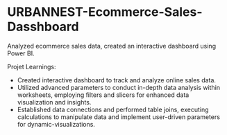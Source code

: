 # URBANNEST-Ecommerce-Sales-Dasshboard
Analyzed ecommerce sales data, created an interactive dashboard using Power BI.

Projet Learnings:
- Created interactive dashboard to track and analyze online sales data.
- Utilized advanced parameters to conduct in-depth data analysis within worksheets, employing filters and slicers for enhanced data visualization and insights.
- Established data connections and performed table joins, executing calculations to manipulate data and implement user-driven parameters for dynamic-visualizations.
